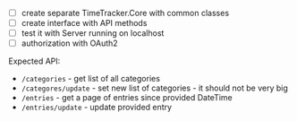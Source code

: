 - [ ] create separate TimeTracker.Core with common classes
- [ ] create interface with API methods
- [ ] test it with Server running on localhost
- [ ] authorization with OAuth2

Expected API:
- `/categories` - get list of all categories
- `/categores/update` - set new list of categories - it should not be very big
- `/entries` - get a page of entries since provided DateTime
- `/entries/update` - update provided entry
